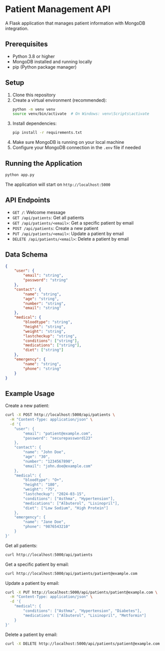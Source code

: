 # Patient Management API

A Flask application that manages patient information with MongoDB integration.

## Prerequisites

- Python 3.8 or higher
- MongoDB installed and running locally
- pip (Python package manager)

## Setup

1. Clone this repository
2. Create a virtual environment (recommended):
   ```bash
   python -m venv venv
   source venv/bin/activate  # On Windows: venv\Scripts\activate
   ```
3. Install dependencies:
   ```bash
   pip install -r requirements.txt
   ```
4. Make sure MongoDB is running on your local machine
5. Configure your MongoDB connection in the `.env` file if needed

## Running the Application

```bash
python app.py
```

The application will start on `http://localhost:5000`

## API Endpoints

- `GET /`: Welcome message
- `GET /api/patients`: Get all patients
- `GET /api/patients/<email>`: Get a specific patient by email
- `POST /api/patients`: Create a new patient
- `PUT /api/patients/<email>`: Update a patient by email
- `DELETE /api/patients/<email>`: Delete a patient by email

## Data Schema

```json
{
    "user": {
        "email": "string",
        "password": "string"
    },
    "contact": {
        "name": "string",
        "age": "string",
        "number": "string",
        "email": "string"
    },
    "medical": {
        "bloodtype": "string",
        "height": "string",
        "weight": "string",
        "lastcheckup": "string",
        "conditions": ["string"],
        "medications": ["string"],
        "diet": ["string"]
    },
    "emergency": {
        "name": "string",
        "phone": "string"
    }
}
```

## Example Usage

Create a new patient:
```bash
curl -X POST http://localhost:5000/api/patients \
  -H "Content-Type: application/json" \
  -d '{
    "user": {
        "email": "patient@example.com",
        "password": "securepassword123"
    },
    "contact": {
        "name": "John Doe",
        "age": "30",
        "number": "1234567890",
        "email": "john.doe@example.com"
    },
    "medical": {
        "bloodtype": "O+",
        "height": "180",
        "weight": "75",
        "lastcheckup": "2024-03-15",
        "conditions": ["Asthma", "Hypertension"],
        "medications": ["Albuterol", "Lisinopril"],
        "diet": ["Low Sodium", "High Protein"]
    },
    "emergency": {
        "name": "Jane Doe",
        "phone": "9876543210"
    }
}'
```

Get all patients:
```bash
curl http://localhost:5000/api/patients
```

Get a specific patient by email:
```bash
curl http://localhost:5000/api/patients/patient@example.com
```

Update a patient by email:
```bash
curl -X PUT http://localhost:5000/api/patients/patient@example.com \
  -H "Content-Type: application/json" \
  -d '{
    "medical": {
        "conditions": ["Asthma", "Hypertension", "Diabetes"],
        "medications": ["Albuterol", "Lisinopril", "Metformin"]
    }
}'
```

Delete a patient by email:
```bash
curl -X DELETE http://localhost:5000/api/patients/patient@example.com
``` 